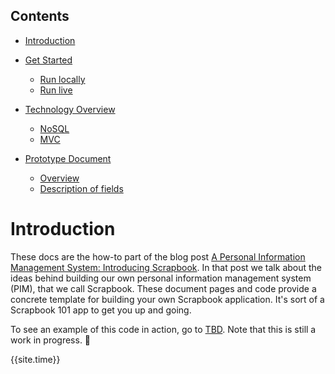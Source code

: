 ## Contents

- [Introduction](#introduction)

- [Get Started](get-started)  
  * [Run locally](get-started#run-locally)
  * [Run live](get-started#run-live)
- [Technology Overview](technology-overview)
  * [NoSQL](technology-overview#nosql)
  * [MVC](technology-overview#mvc)
- [Prototype Document](prototype-document)
	* [Overview](prototype-docmument#overview)
	* [Description of fields](prototype-document#description-of-fields)


# Introduction

These docs are the how-to part of the blog post 
[A Personal Information Management System: Introducing Scrapbook][blog].
In that post we talk about the ideas behind building our own personal information management system (PIM), that we call Scrapbook. These
document pages and code provide a concrete template for building your own Scrapbook application. It's sort of a Scrapbook 101 app to get
you up and going.

To see an example of this code in action, go to [TBD][demo]. Note that this is still a work in progress. :runner:

{{site.time}}

[web]: https://travelmarx.github.io/scrapbook/
[blog]: http://blog.travelmarx.com/2017/12/a-personal-information-management-system-introducing-scrapbook.html
[demo]: http://www.travelmarx.com/


